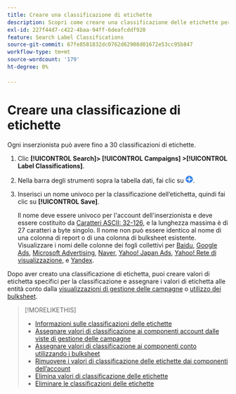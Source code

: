 ```yaml
---
title: Creare una classificazione di etichette
description: Scopri come creare una classificazione delle etichette per raggruppare i componenti dell’account.
exl-id: 227f44d7-c422-4baa-94ff-6deafcddf920
feature: Search Label Classifications
source-git-commit: 67fe8581832dc0762d62908d01672e53cc95b847
workflow-type: tm+mt
source-wordcount: '179'
ht-degree: 0%

---
```


# Creare una classificazione di etichette

Ogni inserzionista può avere fino a 30 classificazioni di etichette.

1. Clic **[!UICONTROL Search]> [!UICONTROL Campaigns] >[!UICONTROL Label Classifications]**.

1. Nella barra degli strumenti sopra la tabella dati, fai clic su ![Crea](/help/search-social-commerce/assets/add.png "Crea").

1. Inserisci un nome univoco per la classificazione dell’etichetta, quindi fai clic su **[!UICONTROL Save]**.

   Il nome deve essere univoco per l&#39;account dell&#39;inserzionista e deve essere costituito da [Caratteri ASCII: 32-126](https://www.asciitable.com/), e la lunghezza massima è di 27 caratteri a byte singolo. Il nome non può essere identico al nome di una colonna di report o di una colonna di bulksheet esistente. Visualizzare i nomi delle colonne dei fogli collettivi per [Baidu](/help/search-social-commerce/campaign-management/bulksheets/bulksheet-data-formats/bulksheet-data-baidu.md), [Google Ads](/help/search-social-commerce/campaign-management/bulksheets/bulksheet-data-formats/bulksheet-data-google.md), [Microsoft Advertising](/help/search-social-commerce/campaign-management/bulksheets/bulksheet-data-formats/bulksheet-data-microsoft.md), [Naver](/help/search-social-commerce/campaign-management/bulksheets/bulksheet-data-formats/bulksheet-data-naver.md), [Yahoo! Japan Ads](/help/search-social-commerce/campaign-management/bulksheets/bulksheet-data-formats/bulksheet-data-yahoo-japan.md), [Yahoo! Rete di visualizzazione](/help/search-social-commerce/campaign-management/bulksheets/bulksheet-data-formats/bulksheet-data-yahoo-display-network.md), e [Yandex](/help/search-social-commerce/campaign-management/bulksheets/bulksheet-data-formats/bulksheet-data-yandex.md).

Dopo aver creato una classificazione di etichetta, puoi creare valori di etichetta specifici per la classificazione e assegnare i valori di etichetta alle entità conto dalla [visualizzazioni di gestione delle campagne](classification-values-assign-campaign-management.md) o [utilizzo dei bulksheet](classification-values-assign-bulksheets.md).

>[!MORELIKETHIS]
>
>* [Informazioni sulle classificazioni delle etichette](classification-about.md)
>* [Assegnare valori di classificazione ai componenti account dalle viste di gestione delle campagne](classification-values-assign-campaign-management.md)
>* [Assegnare valori di classificazione ai componenti conto utilizzando i bulksheet](classification-values-assign-bulksheets.md)
>* [Rimuovere i valori di classificazione delle etichette dai componenti dell’account](classification-values-remove.md)
>* [Elimina valori di classificazione delle etichette](classification-values-delete.md)
>* [Eliminare le classificazioni delle etichette](classification-delete.md)
